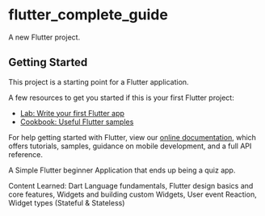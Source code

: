 # flutter_complete_guide

A new Flutter project.

## Getting Started

This project is a starting point for a Flutter application.

A few resources to get you started if this is your first Flutter project:

- [Lab: Write your first Flutter app](https://flutter.dev/docs/get-started/codelab)
- [Cookbook: Useful Flutter samples](https://flutter.dev/docs/cookbook)

For help getting started with Flutter, view our
[online documentation](https://flutter.dev/docs), which offers tutorials,
samples, guidance on mobile development, and a full API reference.


A Simple Flutter beginner Application that ends up being a quiz app.

Content Learned:
  Dart Language fundamentals,
  Flutter design basics and core features,
  Widgets and building custom Widgets,
  User event Reaction,
  Widget types (Stateful & Stateless)
